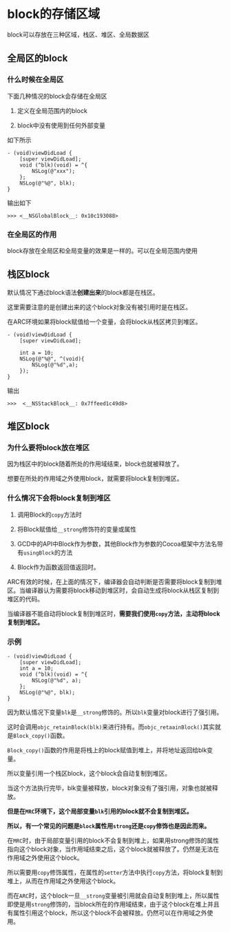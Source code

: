 # block的存储区域

block可以存放在三种区域，栈区、堆区、全局数据区

## 全局区的block

### 什么时候在全局区

下面几种情况的block会存储在全局区

1. 定义在全局范围内的block

2. block中没有使用到任何外部变量

如下所示

```
- (void)viewDidLoad {
    [super viewDidLoad];
    void (^blk)(void) = ^{
        NSLog(@"xxx");
    };
    NSLog(@"%@", blk);
}
```

输出如下

```
>>> <__NSGlobalBlock__: 0x10c193088>
```

### 在全局区的作用

block存放在全局区和全局变量的效果是一样的。可以在全局范围内使用

## 栈区block

默认情况下通过block语法**创建出来**的block都是在栈区。

这里需要注意的是创建出来的这个block对象没有被引用时是在栈区。

在ARC环境如果将block赋值给一个变量，会将block从栈区拷贝到堆区。

```
- (void)viewDidLoad {
    [super viewDidLoad];

    int a = 10;
    NSLog(@"%@", ^(void){
        NSLog(@"%d",a);
    });
}
```

输出

```
>>>  <__NSStackBlock__: 0x7ffeed1c49d8>
```

## 堆区block

### 为什么要将block放在堆区

因为栈区中的block随着所处的作用域结束，block也就被释放了。

想要在所处的作用域之外使用block，就需要将block复制到堆区。

### 什么情况下会将block复制到堆区

1. 调用Block的`copy`方法时

2. 将Block赋值给`__strong`修饰符的变量或属性

3. GCD中的API中Block作为参数，其他Block作为参数的Cocoa框架中方法名带有`usingBlock`的方法

4. Block作为函数返回值返回时。

ARC有效的时候，在上面的情况下，编译器会自动判断是否需要将block复制到堆区。当编译器认为需要将block移动到堆区时，会自动生成将block从栈区复制到堆区的代码。

当编译器不能自动将block复制到堆区时，**需要我们使用`copy`方法，主动将block复制到堆区。**

### 示例

```
- (void)viewDidLoad {
    [super viewDidLoad];
    int a = 10;
    void (^blk)(void) = ^{
        NSLog(@"%d", a);
    };
    NSLog(@"%@", blk);
}
```

因为默认情况下变量`blk`是`__strong`修饰的。所以`blk`变量对block进行了强引用。

这时会调用`objc_retainBlock(blk)`来进行持有。而`objc_retaainBlock()`其实就是`Block_copy()`函数。

`Block_copy()`函数的作用是将栈上的block赋值到堆上，并将地址返回给blk变量。

所以变量引用一个栈区block，这个block会自动复制到堆区。

当这个方法执行完毕，blk变量被释放，block对象没有了强引用，对象也就被释放。

**但是在`MRC`环境下，这个局部变量`blk`引用的block就不会复制到堆区。**

**所以，有一个常见的问题是`block`属性用`strong`还是`copy`修饰也是因此而来。**

在`MRC`时，由于局部变量引用的block不会复制到堆上，如果用strong修饰的属性指向这个block对象，当作用域结束之后，这个block就被释放了。仍然是无法在作用域之外使用这个block。

所以需要用`copy`修饰属性，在属性的`setter`方法中执行`copy`方法，将block复制到堆上，从而在作用域之外使用这个block。

而在`ARC`时，这个block一旦`__strong`变量被引用就会自动复制到堆上，所以属性即使是用`strong`修饰的，当block所在的作用域结束，由于这个block在堆上并且有属性引用这个block，所以这个block不会被释放。仍然可以在作用域之外使用。
